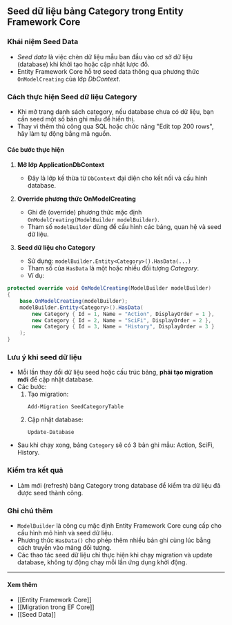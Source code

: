 ## Seed dữ liệu bảng Category trong Entity Framework Core

### Khái niệm Seed Data
- *Seed data* là việc chèn dữ liệu mẫu ban đầu vào cơ sở dữ liệu (database) khi khởi tạo hoặc cập nhật lược đồ.
- Entity Framework Core hỗ trợ seed data thông qua phương thức `OnModelCreating` của lớp *DbContext*.

### Cách thực hiện Seed dữ liệu Category

- Khi mở trang danh sách category, nếu database chưa có dữ liệu, bạn cần seed một số bản ghi mẫu để hiển thị.
- Thay vì thêm thủ công qua SQL hoặc chức năng "Edit top 200 rows", hãy làm tự động bằng mã nguồn.

#### Các bước thực hiện

1. **Mở lớp ApplicationDbContext**
   - Đây là lớp kế thừa từ `DbContext` đại diện cho kết nối và cấu hình database.

2. **Override phương thức OnModelCreating**
   - Ghi đè (override) phương thức mặc định `OnModelCreating(ModelBuilder modelBuilder)`.
   - Tham số `modelBuilder` dùng để cấu hình các bảng, quan hệ và seed dữ liệu.

3. **Seed dữ liệu cho Category**
   - Sử dụng: `modelBuilder.Entity<Category>().HasData(...)`
   - Tham số của `HasData` là một hoặc nhiều đối tượng *Category*.
   - Ví dụ:

```csharp
protected override void OnModelCreating(ModelBuilder modelBuilder)
{
    base.OnModelCreating(modelBuilder);
    modelBuilder.Entity<Category>().HasData(
        new Category { Id = 1, Name = "Action", DisplayOrder = 1 },
        new Category { Id = 2, Name = "SciFi", DisplayOrder = 2 },
        new Category { Id = 3, Name = "History", DisplayOrder = 3 }
    );
}
```

### Lưu ý khi seed dữ liệu
- Mỗi lần thay đổi dữ liệu seed hoặc cấu trúc bảng, **phải tạo migration mới** để cập nhật database.
- Các bước:
  1. Tạo migration:  
     ```
     Add-Migration SeedCategoryTable
     ```
  2. Cập nhật database:  
     ```
     Update-Database
     ```
- Sau khi chạy xong, bảng `Category` sẽ có 3 bản ghi mẫu: Action, SciFi, History.

### Kiểm tra kết quả
- Làm mới (refresh) bảng Category trong database để kiểm tra dữ liệu đã được seed thành công.

### Ghi chú thêm
- `ModelBuilder` là công cụ mặc định Entity Framework Core cung cấp cho cấu hình mô hình và seed dữ liệu.
- Phương thức `HasData()` cho phép thêm nhiều bản ghi cùng lúc bằng cách truyền vào mảng đối tượng.
- Các thao tác seed dữ liệu chỉ thực hiện khi chạy migration và update database, không tự động chạy mỗi lần ứng dụng khởi động.

---

#### Xem thêm
- [[Entity Framework Core]]
- [[Migration trong EF Core]]
- [[Seed Data]]